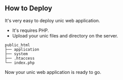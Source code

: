 ## How to Deploy

  It's very easy to deploy unic web application.

  - It's requires PHP.
  - Upload your unic files and directory on the server.

```
public_html
├── application
├── system
├── .htaccess
└── index.php
```

  Now your unic web application is ready to go.
